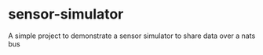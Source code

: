 # sensor-simulator

A simple project to demonstrate a sensor simulator to share data over a nats bus